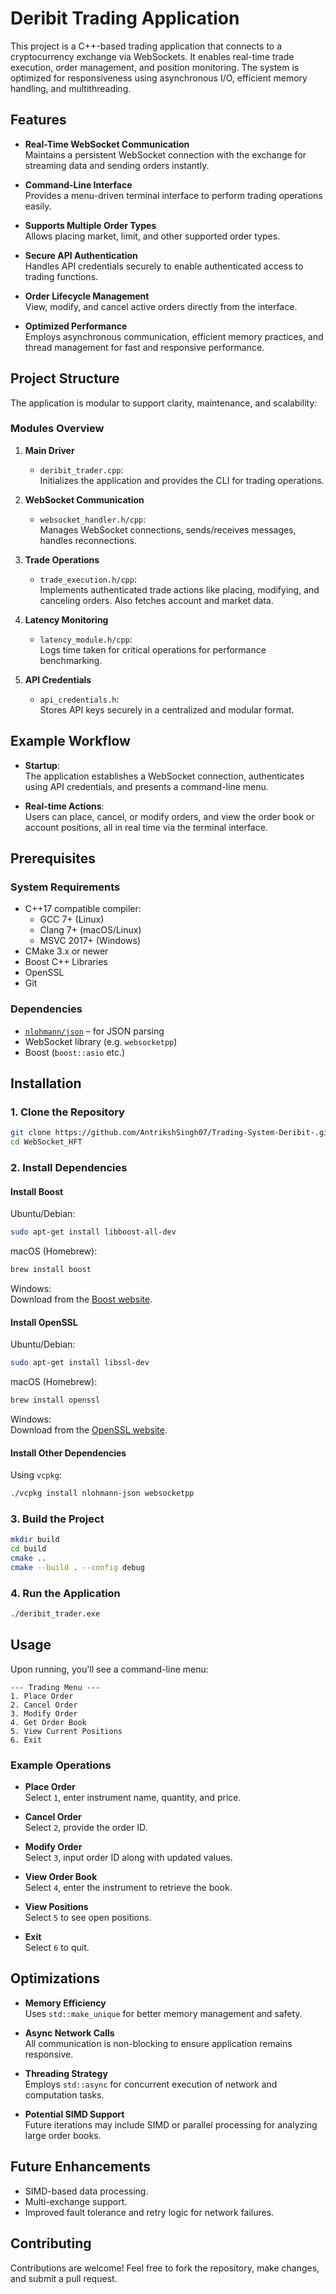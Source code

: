 
# Deribit Trading Application

This project is a C++-based trading application that connects to a cryptocurrency exchange via WebSockets. It enables real-time trade execution, order management, and position monitoring. The system is optimized for responsiveness using asynchronous I/O, efficient memory handling, and multithreading.

## Features

- **Real-Time WebSocket Communication**  
  Maintains a persistent WebSocket connection with the exchange for streaming data and sending orders instantly.

- **Command-Line Interface**  
  Provides a menu-driven terminal interface to perform trading operations easily.

- **Supports Multiple Order Types**  
  Allows placing market, limit, and other supported order types.

- **Secure API Authentication**  
  Handles API credentials securely to enable authenticated access to trading functions.

- **Order Lifecycle Management**  
  View, modify, and cancel active orders directly from the interface.

- **Optimized Performance**  
  Employs asynchronous communication, efficient memory practices, and thread management for fast and responsive performance.

## Project Structure

The application is modular to support clarity, maintenance, and scalability:

### Modules Overview

1. **Main Driver**
   - `deribit_trader.cpp`:  
     Initializes the application and provides the CLI for trading operations.

2. **WebSocket Communication**
   - `websocket_handler.h/cpp`:  
     Manages WebSocket connections, sends/receives messages, handles reconnections.

3. **Trade Operations**
   - `trade_execution.h/cpp`:  
     Implements authenticated trade actions like placing, modifying, and canceling orders. Also fetches account and market data.

4. **Latency Monitoring**
   - `latency_module.h/cpp`:  
     Logs time taken for critical operations for performance benchmarking.

5. **API Credentials**
   - `api_credentials.h`:  
     Stores API keys securely in a centralized and modular format.

## Example Workflow

- **Startup**:  
  The application establishes a WebSocket connection, authenticates using API credentials, and presents a command-line menu.

- **Real-time Actions**:  
  Users can place, cancel, or modify orders, and view the order book or account positions, all in real time via the terminal interface.

## Prerequisites

### System Requirements

- C++17 compatible compiler:
  - GCC 7+ (Linux)
  - Clang 7+ (macOS/Linux)
  - MSVC 2017+ (Windows)
- CMake 3.x or newer
- Boost C++ Libraries
- OpenSSL
- Git

### Dependencies

- [`nlohmann/json`](https://github.com/nlohmann/json) – for JSON parsing
- WebSocket library (e.g. `websocketpp`)
- Boost (`boost::asio` etc.)

## Installation

### 1. Clone the Repository

```bash
git clone https://github.com/AntrikshSingh07/Trading-System-Deribit-.git
cd WebSocket_HFT
```

### 2. Install Dependencies

#### Install Boost

Ubuntu/Debian:
```bash
sudo apt-get install libboost-all-dev
```

macOS (Homebrew):
```bash
brew install boost
```

Windows:  
Download from the [Boost website](https://www.boost.org/).

#### Install OpenSSL

Ubuntu/Debian:
```bash
sudo apt-get install libssl-dev
```

macOS (Homebrew):
```bash
brew install openssl
```

Windows:  
Download from the [OpenSSL website](https://www.openssl.org/).

#### Install Other Dependencies

Using `vcpkg`:

```bash
./vcpkg install nlohmann-json websocketpp
```

### 3. Build the Project

```bash
mkdir build
cd build
cmake ..
cmake --build . --config debug
```

### 4. Run the Application

```bash
./deribit_trader.exe
```

## Usage

Upon running, you'll see a command-line menu:

```
--- Trading Menu ---
1. Place Order
2. Cancel Order
3. Modify Order
4. Get Order Book
5. View Current Positions
6. Exit
```

### Example Operations

- **Place Order**  
  Select `1`, enter instrument name, quantity, and price.

- **Cancel Order**  
  Select `2`, provide the order ID.

- **Modify Order**  
  Select `3`, input order ID along with updated values.

- **View Order Book**  
  Select `4`, enter the instrument to retrieve the book.

- **View Positions**  
  Select `5` to see open positions.

- **Exit**  
  Select `6` to quit.

## Optimizations

- **Memory Efficiency**  
  Uses `std::make_unique` for better memory management and safety.

- **Async Network Calls**  
  All communication is non-blocking to ensure application remains responsive.

- **Threading Strategy**  
  Employs `std::async` for concurrent execution of network and computation tasks.

- **Potential SIMD Support**  
  Future iterations may include SIMD or parallel processing for analyzing large order books.

## Future Enhancements

- SIMD-based data processing.
- Multi-exchange support.
- Improved fault tolerance and retry logic for network failures.

## Contributing

Contributions are welcome! Feel free to fork the repository, make changes, and submit a pull request.

